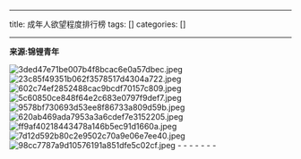 
--- 
title:  成年人欲望程度排行榜 
tags: []
categories: [] 

---
**来源:锦锂青年**

<img src="https://img-blog.csdnimg.cn/img_convert/3ded47e71be007b4f8bcac6e0a57dbec.jpeg" alt="3ded47e71be007b4f8bcac6e0a57dbec.jpeg">

<img src="https://img-blog.csdnimg.cn/img_convert/23c85f49351b062f3578517d4304a722.jpeg" alt="23c85f49351b062f3578517d4304a722.jpeg">

<img src="https://img-blog.csdnimg.cn/img_convert/602c74ef2852488cac9bcdf70157c809.jpeg" alt="602c74ef2852488cac9bcdf70157c809.jpeg">

<img src="https://img-blog.csdnimg.cn/img_convert/5c60850ce848f64e2c683e0797f9def7.jpeg" alt="5c60850ce848f64e2c683e0797f9def7.jpeg">

<img src="https://img-blog.csdnimg.cn/img_convert/9578bf730693d53ee8f86733a809d59b.jpeg" alt="9578bf730693d53ee8f86733a809d59b.jpeg">

<img src="https://img-blog.csdnimg.cn/img_convert/620ab469ada7953a3a6cdef7e3152205.jpeg" alt="620ab469ada7953a3a6cdef7e3152205.jpeg">

<img src="https://img-blog.csdnimg.cn/img_convert/ff9af40218443478a146b5ec91d1660a.jpeg" alt="ff9af40218443478a146b5ec91d1660a.jpeg">

<img src="https://img-blog.csdnimg.cn/img_convert/7d12d592b80c2e9502c70a9e06e7ee40.jpeg" alt="7d12d592b80c2e9502c70a9e06e7ee40.jpeg">

<img src="https://img-blog.csdnimg.cn/img_convert/98cc7787a9d10576191a851dfe5c02cf.jpeg" alt="98cc7787a9d10576191a851dfe5c02cf.jpeg">
- - - - - - - 
